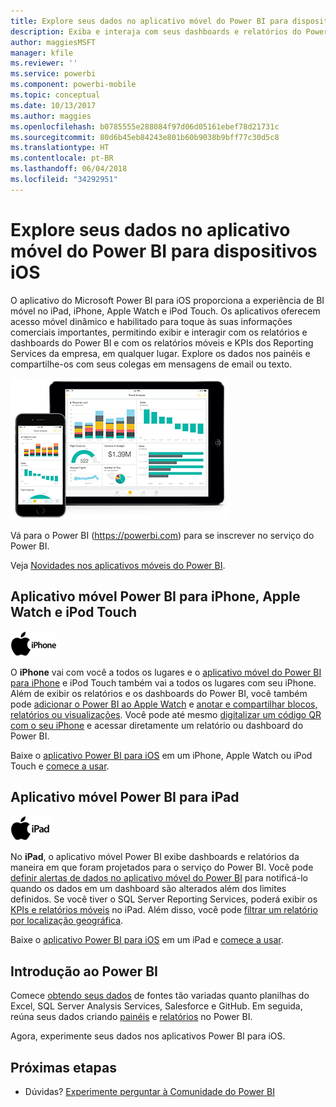 ```yaml
---
title: Explore seus dados no aplicativo móvel do Power BI para dispositivos iOS
description: Exiba e interaja com seus dashboards e relatórios do Power BI e com os relatórios móveis e KPIs do Reporting Services no iPad, iPhone, Apple Watch e iPod Touch.
author: maggiesMSFT
manager: kfile
ms.reviewer: ''
ms.service: powerbi
ms.component: powerbi-mobile
ms.topic: conceptual
ms.date: 10/13/2017
ms.author: maggies
ms.openlocfilehash: b0785555e288084f97d06d05161ebef78d21731c
ms.sourcegitcommit: 80d6b45eb84243e801b60b9038b9bff77c30d5c8
ms.translationtype: HT
ms.contentlocale: pt-BR
ms.lasthandoff: 06/04/2018
ms.locfileid: "34292951"
---
```

# <a name="explore-your-data-on-the-power-bi-mobile-app-for-ios-devices"></a>Explore seus dados no aplicativo móvel do Power BI para dispositivos iOS
O aplicativo do Microsoft Power BI para iOS proporciona a experiência de BI móvel no iPad, iPhone, Apple Watch e iPod Touch. Os aplicativos oferecem acesso móvel dinâmico e habilitado para toque às suas informações comerciais importantes, permitindo exibir e interagir com os relatórios e dashboards do Power BI e com os relatórios móveis e KPIs dos Reporting Services da empresa, em qualquer lugar. Explore os dados nos painéis e compartilhe-os com seus colegas em mensagens de email ou texto.

![iPhone e iPad](media/mobile-ios-ipad-iphone-apps/pbi_ipad_iphonedevices.png)

Vá para o Power BI (https://powerbi.com) para se inscrever no serviço do Power BI.

Veja [Novidades nos aplicativos móveis do Power BI](mobile-whats-new-in-the-mobile-apps.md).

## <a name="power-bi-mobile-app-for-iphone-apple-watch-and-ipod-touch"></a>Aplicativo móvel Power BI para iPhone, Apple Watch e iPod Touch
![Logotipo do iPhone](media/mobile-ios-ipad-iphone-apps/iphone-logo-40-px.png)

O **iPhone** vai com você a todos os lugares e o [aplicativo móvel do Power BI para iPhone](mobile-ipad-app-get-started.md) e iPod Touch também vai a todos os lugares com seu iPhone. Além de exibir os relatórios e os dashboards do Power BI, você também pode [adicionar o Power BI ao Apple Watch](mobile-apple-watch.md) e [anotar e compartilhar blocos, relatórios ou visualizações](mobile-annotate-and-share-a-tile-from-the-mobile-apps.md). Você pode até mesmo [digitalizar um código QR com o seu iPhone](mobile-apps-qr-code.md) e acessar diretamente um relatório ou dashboard do Power BI.

Baixe o [aplicativo Power BI para iOS](http://go.microsoft.com/fwlink/?LinkId=522062) em um iPhone, Apple Watch ou iPod Touch e [comece a usar](mobile-iphone-app-get-started.md).

## <a name="power-bi-mobile-app-for-ipad"></a>Aplicativo móvel Power BI para iPad
![Logotipo do iPad](media/mobile-ios-ipad-iphone-apps/ipad-logo-40-px.png)

No **iPad**, o aplicativo móvel Power BI exibe dashboards e relatórios da maneira em que foram projetados para o serviço do Power BI. Você pode [definir alertas de dados no aplicativo móvel do Power BI](mobile-set-data-alerts-in-the-mobile-apps.md) para notificá-lo quando os dados em um dashboard são alterados além dos limites definidos. Se você tiver o SQL Server Reporting Services, poderá exibir os [KPIs e relatórios móveis](mobile-app-ssrs-kpis-mobile-on-premises-reports.md) no iPad. Além disso, você pode [filtrar um relatório por localização geográfica](mobile-apps-geographic-filtering.md).  

Baixe o [aplicativo Power BI para iOS](http://go.microsoft.com/fwlink/?LinkId=522062) em um iPad e [comece a usar](mobile-ipad-app-get-started.md).

## <a name="get-started-with-power-bi"></a>Introdução ao Power BI
Comece [obtendo seus dados](service-get-data.md) de fontes tão variadas quanto planilhas do Excel, SQL Server Analysis Services, Salesforce e GitHub. Em seguida, reúna seus dados criando [painéis](service-dashboards.md) e [relatórios](service-reports.md) no Power BI.

Agora, experimente seus dados nos aplicativos Power BI para iOS.

## <a name="next-steps"></a>Próximas etapas
* Dúvidas? [Experimente perguntar à Comunidade do Power BI](http://community.powerbi.com/)

